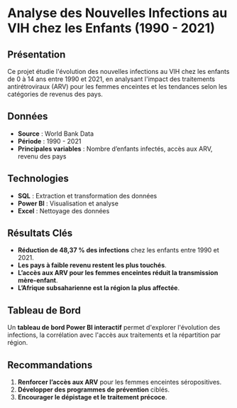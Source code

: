 # Analyse des Nouvelles Infections au VIH chez les Enfants (1990 - 2021)

## Présentation  
Ce projet étudie l'évolution des nouvelles infections au VIH chez les enfants de 0 à 14 ans entre 1990 et 2021, en analysant l'impact des traitements antirétroviraux (ARV) pour les femmes enceintes et les tendances selon les catégories de revenus des pays.

## Données  
- **Source** : World Bank Data  
- **Période** : 1990 - 2021  
- **Principales variables** : Nombre d’enfants infectés, accès aux ARV, revenu des pays  

## Technologies  
- **SQL** : Extraction et transformation des données  
- **Power BI** : Visualisation et analyse  
- **Excel** : Nettoyage des données  

## Résultats Clés  
- **Réduction de 48,37 % des infections** chez les enfants entre 1990 et 2021.  
- **Les pays à faible revenu restent les plus touchés**.  
- **L’accès aux ARV pour les femmes enceintes réduit la transmission mère-enfant**.  
- **L’Afrique subsaharienne est la région la plus affectée**.  

## Tableau de Bord  
Un **tableau de bord Power BI interactif** permet d'explorer l'évolution des infections, la corrélation avec l'accès aux traitements et la répartition par région.

## Recommandations  
1. **Renforcer l’accès aux ARV** pour les femmes enceintes séropositives.  
2. **Développer des programmes de prévention** ciblés.  
3. **Encourager le dépistage et le traitement précoce**.  

